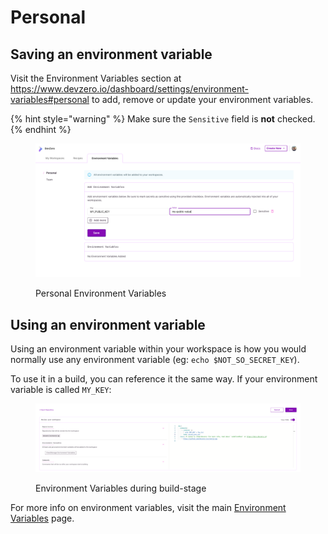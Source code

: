# Personal

## Saving an environment variable

Visit the Environment Variables section at https://www.devzero.io/dashboard/settings/environment-variables#personal to add, remove or update your environment variables.

{% hint style="warning" %}
Make sure the `Sensitive` field is **not** checked.
{% endhint %}

<figure><img src="../.gitbook/assets/personal-env-var.png" alt=""><figcaption><p>Personal Environment Variables</p></figcaption></figure>

## Using an environment variable

Using an environment variable within your workspace is how you would normally use any environment variable (eg: `echo $NOT_SO_SECRET_KEY`).

To use it in a build, you can reference it the same way. If your environment variable is called `MY_KEY`:

<figure><img src="../.gitbook/assets/env-var-in-build.png" alt=""><figcaption><p>Environment Variables during build-stage</p></figcaption></figure>

For more info on environment variables, visit the main [Environment Variables](env-vars.md) page.
